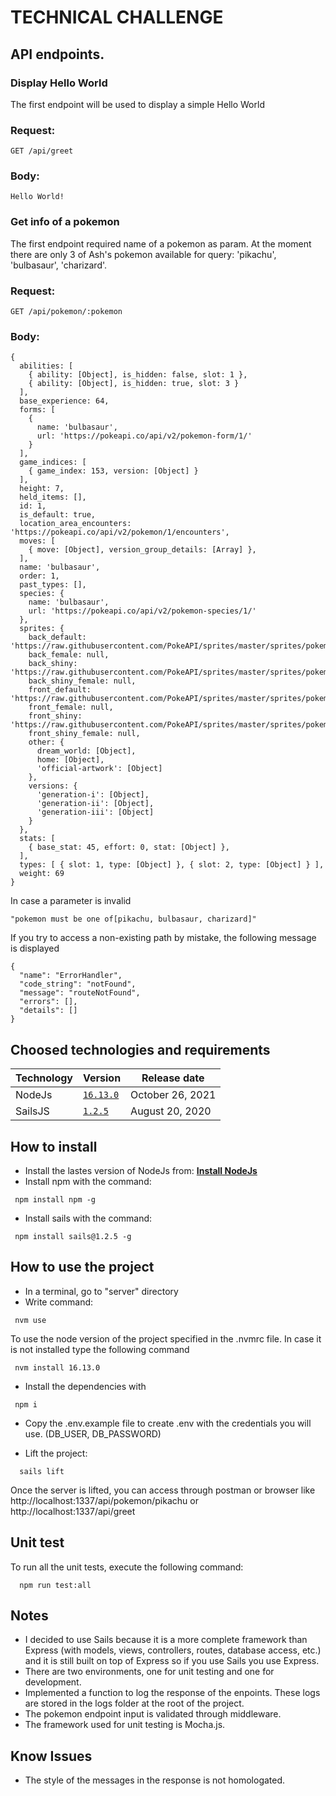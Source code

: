 # TECHNICAL CHALLENGE

## API endpoints.

### Display Hello World
The first endpoint will be used to display a simple Hello World

### Request:
```GET /api/greet```
### Body:
``` 
Hello World!
```

### Get info of a pokemon
The first endpoint required name of a pokemon as param.
At the moment there are only 3 of Ash's pokemon available for query: 'pikachu', 'bulbasaur', 'charizard'.

### Request:
```GET /api/pokemon/:pokemon```
### Body:
``` 
{
  abilities: [
    { ability: [Object], is_hidden: false, slot: 1 },
    { ability: [Object], is_hidden: true, slot: 3 }
  ],
  base_experience: 64,
  forms: [
    {
      name: 'bulbasaur',
      url: 'https://pokeapi.co/api/v2/pokemon-form/1/'
    }
  ],
  game_indices: [
    { game_index: 153, version: [Object] }
  ],
  height: 7,
  held_items: [],
  id: 1,
  is_default: true,
  location_area_encounters: 'https://pokeapi.co/api/v2/pokemon/1/encounters',
  moves: [
    { move: [Object], version_group_details: [Array] },
  ],
  name: 'bulbasaur',
  order: 1,
  past_types: [],
  species: {
    name: 'bulbasaur',
    url: 'https://pokeapi.co/api/v2/pokemon-species/1/'
  },
  sprites: {
    back_default: 'https://raw.githubusercontent.com/PokeAPI/sprites/master/sprites/pokemon/back/1.png',
    back_female: null,
    back_shiny: 'https://raw.githubusercontent.com/PokeAPI/sprites/master/sprites/pokemon/back/shiny/1.png',
    back_shiny_female: null,
    front_default: 'https://raw.githubusercontent.com/PokeAPI/sprites/master/sprites/pokemon/1.png',
    front_female: null,
    front_shiny: 'https://raw.githubusercontent.com/PokeAPI/sprites/master/sprites/pokemon/shiny/1.png',
    front_shiny_female: null,
    other: {
      dream_world: [Object],
      home: [Object],
      'official-artwork': [Object]
    },
    versions: {
      'generation-i': [Object],
      'generation-ii': [Object],
      'generation-iii': [Object]
    }
  },
  stats: [
    { base_stat: 45, effort: 0, stat: [Object] },
  ],
  types: [ { slot: 1, type: [Object] }, { slot: 2, type: [Object] } ],
  weight: 69
}

```

In case a parameter is invalid
``` 
"pokemon must be one of[pikachu, bulbasaur, charizard]"
```

If you try to access a non-existing path by mistake, the following message is displayed
``` 
{
  "name": "ErrorHandler",
  "code_string": "notFound",
  "message": "routeNotFound",
  "errors": [],
  "details": []
}
```

## Choosed technologies and requirements

| Technology | Version                                                                      | Release date      |
| ---------- | ---------------------------------------------------------------------------- | ----------------- |
| NodeJs     | [`16.13.0`](https://nodejs.org/en/blog/release/v16.13.0/)                    | October 26, 2021  |
| SailsJS    | [`1.2.5`](https://github.com/balderdashy/sails/releases/tag/v1.2.5)          | August 20, 2020   |

## How to install

* Install the lastes version of NodeJs from: <a href="https://nodejs.org/en/"><strong> Install NodeJs </strong></a>
* Install npm with the command:

```
 npm install npm -g
```

* Install sails with the command:

```
 npm install sails@1.2.5 -g
```
## How to use the project

* In a terminal, go to "server" directory
* Write command:

```
 nvm use
```

To use the node version of the project specified in the .nvmrc file. In case it is not installed type the following command

```
 nvm install 16.13.0
```

* Install the dependencies with

```
 npm i
```

* Copy the .env.example file to create .env with the credentials you will use. (DB_USER, DB_PASSWORD)

* Lift the project:

```
  sails lift
```

Once the server is lifted, you can access through postman or browser like 
http://localhost:1337/api/pokemon/pikachu or http://localhost:1337/api/greet

## Unit test

To run all the unit tests, execute the following command:

```
  npm run test:all
```

## Notes  

* I decided to use Sails because it is a more complete framework than Express (with models, views, controllers, routes, database access, etc.) and it is still built on top of Express so if you use Sails you use Express.
* There are two environments, one for unit testing and one for development.
* Implemented a function to log the response of the enpoints. These logs are stored in the logs folder at the root of the project.
* The pokemon endpoint input is validated through middleware.
* The framework used for unit testing is Mocha.js.

## Know Issues

*  The style of the messages in the response is not homologated.